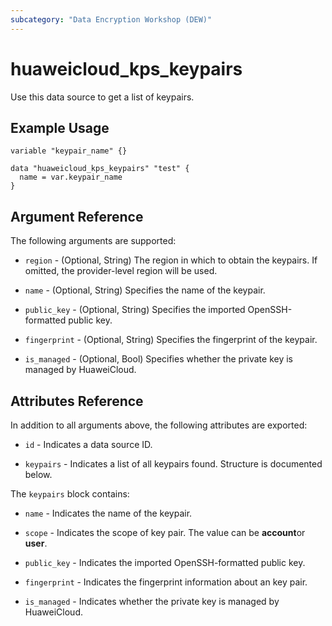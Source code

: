 ```yaml
---
subcategory: "Data Encryption Workshop (DEW)"
---
```


# huaweicloud_kps_keypairs

Use this data source to get a list of keypairs.

## Example Usage

```hcl
variable "keypair_name" {}

data "huaweicloud_kps_keypairs" "test" {
  name = var.keypair_name
}
```

## Argument Reference

The following arguments are supported:

* `region` - (Optional, String) The region in which to obtain the keypairs. If omitted, the provider-level region will
  be used.

* `name` - (Optional, String) Specifies the name of the keypair.

* `public_key` - (Optional, String) Specifies the imported OpenSSH-formatted public key.

* `fingerprint` - (Optional, String) Specifies the fingerprint of the keypair.

* `is_managed` - (Optional, Bool) Specifies whether the private key is managed by HuaweiCloud.

## Attributes Reference

In addition to all arguments above, the following attributes are exported:

* `id` - Indicates a data source ID.

* `keypairs` - Indicates a list of all keypairs found. Structure is documented below.

The `keypairs` block contains:

* `name` - Indicates the name of the keypair.

* `scope` - Indicates the scope of key pair. The value can be **account**or **user**.

* `public_key` - Indicates the imported OpenSSH-formatted public key.

* `fingerprint` - Indicates the fingerprint information about an key pair.

* `is_managed` - Indicates whether the private key is managed by HuaweiCloud.
